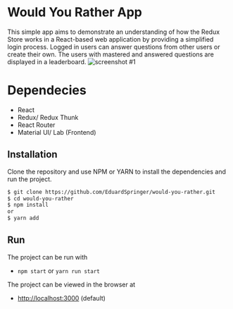 # Would You Rather App

This simple app aims to demonstrate an understanding of how the Redux Store works in a React-based web application by providing a simplified login process. Logged in users can answer questions from other users or create their own. The users with mastered and answered questions are displayed in a leaderboard.
![screenshot #1](https://i.ibb.co/RhJ1qZX/woudyourather.png)

# Dependecies
- React 
- Redux/ Redux Thunk
- React Router
- Material UI/ Lab (Frontend)

## Installation

Clone the repository and use NPM or YARN to install the dependencies and run the project.

```bash
$ git clone https://github.com/EduardSpringer/would-you-rather.git
$ cd would-you-rather
$ npm install
or
$ yarn add
```

## Run 

The project can be run with

- `npm start` or `yarn run start`

The project can be viewed in the browser at

- [http://localhost:3000](http://localhost:3000) (default)

